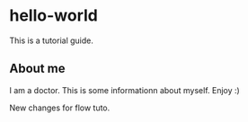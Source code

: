 # hello-world

This is a tutorial guide.

## About me

I am a doctor. This is some informationn about myself. Enjoy :)

New changes for flow tuto.

